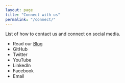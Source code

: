 ```yaml
---
layout: page
title: "Connect with us"
permalink: "/connect/"
---
```


List of how to contact us and connect on social media.

* Read our [Blog](/blog/)
* GitHub
* Twitter
* YouTube
* LinkedIn
* Facebook
* Email


